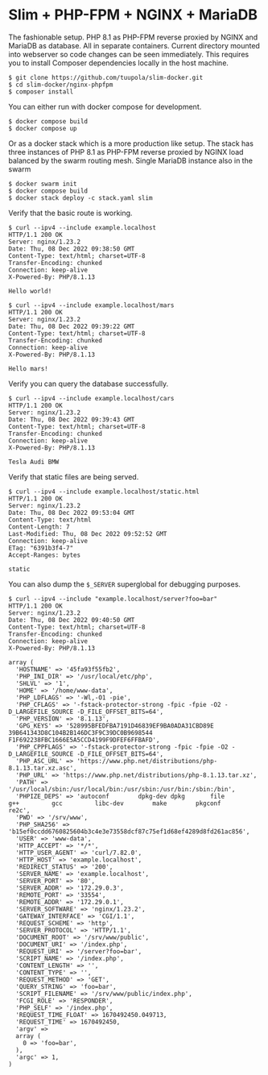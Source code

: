 # Slim + PHP-FPM + NGINX + MariaDB

The fashionable setup. PHP 8.1 as PHP-FPM reverse proxied by NGINX and MariaDB as database. All in separate containers. Current directory mounted into webserver so code changes can be seen immediately. This requires you to install Composer dependencies locally in the host machine.

```
$ git clone https://github.com/tuupola/slim-docker.git
$ cd slim-docker/nginx-phpfpm
$ composer install
```

You can either run with docker compose for development.

```
$ docker compose build
$ docker compose up
```

Or as a docker stack which is a more production like setup. The stack has three instances of PHP 8.1 as PHP-FPM reverse proxied by NGINX load balanced by the swarm routing mesh. Single MariaDB instance also in the swarm

```
$ docker swarm init
$ docker compose build
$ docker stack deploy -c stack.yaml slim
```

Verify that the basic route is working.

```
$ curl --ipv4 --include example.localhost
HTTP/1.1 200 OK
Server: nginx/1.23.2
Date: Thu, 08 Dec 2022 09:38:50 GMT
Content-Type: text/html; charset=UTF-8
Transfer-Encoding: chunked
Connection: keep-alive
X-Powered-By: PHP/8.1.13

Hello world!

$ curl --ipv4 --include example.localhost/mars
HTTP/1.1 200 OK
Server: nginx/1.23.2
Date: Thu, 08 Dec 2022 09:39:22 GMT
Content-Type: text/html; charset=UTF-8
Transfer-Encoding: chunked
Connection: keep-alive
X-Powered-By: PHP/8.1.13

Hello mars!
```

Verify you can query the database successfully.

```
$ curl --ipv4 --include example.localhost/cars
HTTP/1.1 200 OK
Server: nginx/1.23.2
Date: Thu, 08 Dec 2022 09:39:43 GMT
Content-Type: text/html; charset=UTF-8
Transfer-Encoding: chunked
Connection: keep-alive
X-Powered-By: PHP/8.1.13

Tesla Audi BMW
```

Verify that static files are being served.

```
$ curl --ipv4 --include example.localhost/static.html
HTTP/1.1 200 OK
Server: nginx/1.23.2
Date: Thu, 08 Dec 2022 09:53:04 GMT
Content-Type: text/html
Content-Length: 7
Last-Modified: Thu, 08 Dec 2022 09:52:52 GMT
Connection: keep-alive
ETag: "6391b3f4-7"
Accept-Ranges: bytes

static
```

You can also dump the `$_SERVER` superglobal for debugging purposes.

```
$ curl --ipv4 --include "example.localhost/server?foo=bar"
HTTP/1.1 200 OK
Server: nginx/1.23.2
Date: Thu, 08 Dec 2022 09:40:50 GMT
Content-Type: text/html; charset=UTF-8
Transfer-Encoding: chunked
Connection: keep-alive
X-Powered-By: PHP/8.1.13

array (
  'HOSTNAME' => '45fa93f55fb2',
  'PHP_INI_DIR' => '/usr/local/etc/php',
  'SHLVL' => '1',
  'HOME' => '/home/www-data',
  'PHP_LDFLAGS' => '-Wl,-O1 -pie',
  'PHP_CFLAGS' => '-fstack-protector-strong -fpic -fpie -O2 -D_LARGEFILE_SOURCE -D_FILE_OFFSET_BITS=64',
  'PHP_VERSION' => '8.1.13',
  'GPG_KEYS' => '528995BFEDFBA7191D46839EF9BA0ADA31CBD89E 39B641343D8C104B2B146DC3F9C39DC0B9698544 F1F692238FBC1666E5A5CCD4199F9DFEF6FFBAFD',
  'PHP_CPPFLAGS' => '-fstack-protector-strong -fpic -fpie -O2 -D_LARGEFILE_SOURCE -D_FILE_OFFSET_BITS=64',
  'PHP_ASC_URL' => 'https://www.php.net/distributions/php-8.1.13.tar.xz.asc',
  'PHP_URL' => 'https://www.php.net/distributions/php-8.1.13.tar.xz',
  'PATH' => '/usr/local/sbin:/usr/local/bin:/usr/sbin:/usr/bin:/sbin:/bin',
  'PHPIZE_DEPS' => 'autoconf 		dpkg-dev dpkg 		file 		g++ 		gcc 		libc-dev 		make 		pkgconf 		re2c',
  'PWD' => '/srv/www',
  'PHP_SHA256' => 'b15ef0ccdd6760825604b3c4e3e73558dcf87c75ef1d68ef4289d8fd261ac856',
  'USER' => 'www-data',
  'HTTP_ACCEPT' => '*/*',
  'HTTP_USER_AGENT' => 'curl/7.82.0',
  'HTTP_HOST' => 'example.localhost',
  'REDIRECT_STATUS' => '200',
  'SERVER_NAME' => 'example.localhost',
  'SERVER_PORT' => '80',
  'SERVER_ADDR' => '172.29.0.3',
  'REMOTE_PORT' => '33554',
  'REMOTE_ADDR' => '172.29.0.1',
  'SERVER_SOFTWARE' => 'nginx/1.23.2',
  'GATEWAY_INTERFACE' => 'CGI/1.1',
  'REQUEST_SCHEME' => 'http',
  'SERVER_PROTOCOL' => 'HTTP/1.1',
  'DOCUMENT_ROOT' => '/srv/www/public',
  'DOCUMENT_URI' => '/index.php',
  'REQUEST_URI' => '/server?foo=bar',
  'SCRIPT_NAME' => '/index.php',
  'CONTENT_LENGTH' => '',
  'CONTENT_TYPE' => '',
  'REQUEST_METHOD' => 'GET',
  'QUERY_STRING' => 'foo=bar',
  'SCRIPT_FILENAME' => '/srv/www/public/index.php',
  'FCGI_ROLE' => 'RESPONDER',
  'PHP_SELF' => '/index.php',
  'REQUEST_TIME_FLOAT' => 1670492450.049713,
  'REQUEST_TIME' => 1670492450,
  'argv' =>
  array (
    0 => 'foo=bar',
  ),
  'argc' => 1,
)
```